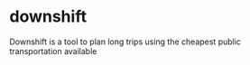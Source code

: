 # downshift
Downshift is a tool to plan long trips using the cheapest public transportation available
